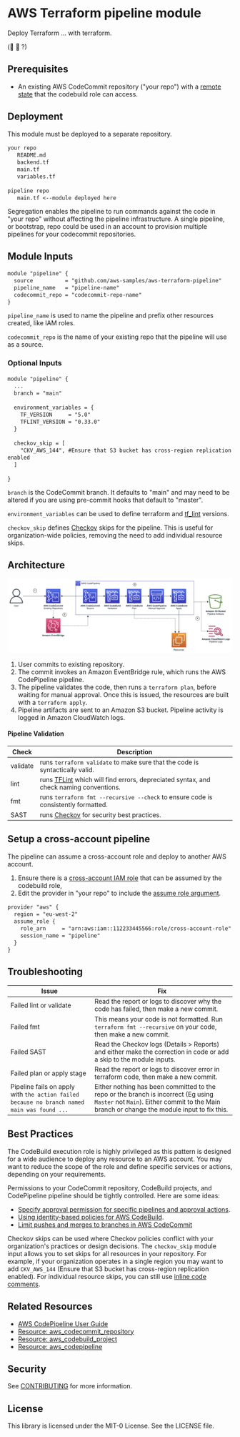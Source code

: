 # AWS Terraform pipeline module
 
Deploy Terraform ... with terraform. 

(🐓 🥚 ?)

## Prerequisites
- An existing AWS CodeCommit repository ("your repo") with a [remote state](https://developer.hashicorp.com/terraform/language/state/remote) that the codebuild role can access. 

## Deployment

This module must be deployed to a separate repository.


```
your repo
   README.md
   backend.tf 
   main.tf
   variables.tf    

pipeline repo 
   main.tf <--module deployed here
```

Segregation enables the pipeline to run commands against the code in "your repo" without affecting the pipeline infrastructure. A single pipeline, or bootstrap, repo could be used in an account to provision multiple pipelines for your codecommit repositories. 



## Module Inputs

```hcl
module "pipeline" {
  source          = "github.com/aws-samples/aws-terraform-pipeline"
  pipeline_name   = "pipeline-name"
  codecommit_repo = "codecommit-repo-name"
}
```
`pipeline_name` is used to name the pipeline and prefix other resources created, like IAM roles. 

`codecommit_repo` is the name of your existing repo that the pipeline will use as a source. 

### Optional Inputs

```hcl
module "pipeline" {
  ...
  branch = "main"

  environment_variables = {
    TF_VERSION     = "5.0"
    TFLINT_VERSION = "0.33.0"
  }

  checkov_skip = [
    "CKV_AWS_144", #Ensure that S3 bucket has cross-region replication enabled
  ]

}
```
`branch` is the CodeCommit branch. It defaults to "main" and may need to be altered if you are using pre-commit hooks that default to "master". 

`environment_variables` can be used to define terraform and [tf_lint](https://github.com/terraform-linters/tflint) versions. 

`checkov_skip` defines [Checkov](https://www.checkov.io/) skips for the pipeline. This is useful for organization-wide policies, removing the need to add individual resource skips. 



## Architecture

![image info](./img/architecture.png)

1. User commits to existing repository. 
2. The commit invokes an Amazon EventBridge rule, which runs the AWS CodePipeline pipeline.
3. The pipeline validates the code, then runs a `terraform plan`, before waiting for manual approval. Once this is issued, the resources are built with a `terraform apply`. 
4. Pipeline artifacts are sent to an Amazon S3 bucket. Pipeline activity is logged in Amazon CloudWatch logs. 

#### Pipeline Validation

| Check | Description |
|---|---|
| validate | runs `terraform validate` to make sure that the code is syntactically valid. |
| lint | runs [TFLint](https://github.com/terraform-linters/tflint) which will find errors, depreciated syntax, and check naming conventions. |
| fmt | runs `terraform fmt --recursive --check` to ensure code is consistently formatted. |
| SAST | runs [Checkov](https://www.checkov.io/) for security best practices. |


## Setup a cross-account pipeline
The pipeline can assume a cross-account role and deploy to another AWS account.

1. Ensure there is a [cross-account IAM role](https://docs.aws.amazon.com/IAM/latest/UserGuide/tutorial_cross-account-with-roles.html) that can be assumed by the codebuild role, 
2. Edit the provider in "your repo" to include the [assume role argument](https://developer.hashicorp.com/terraform/tutorials/aws/aws-assumerole).

```hcl
provider "aws" {
  region = "eu-west-2"
  assume_role {
    role_arn     = "arn:aws:iam::112233445566:role/cross-account-role"
    session_name = "pipeline"
  }
}
```

## Troubleshooting

| Issue | Fix |
|---|---|
| Failed lint or validate | Read the report or logs to discover why the code has failed, then make a new commit. |
| Failed fmt | This means your code is not formatted. Run `terraform fmt --recursive` on your code, then make a new commit. |
| Failed SAST | Read the Checkov logs (Details > Reports) and either make the correction in code or add a skip to the module inputs. |
| Failed plan or apply stage | Read the report or logs to discover error in terraform code, then make a new commit. |
| Pipeline fails on apply with `the action failed because no branch named main was found ...` | Either nothing has been committed to the repo or the branch is incorrect (Eg using `Master` not `Main`). Either commit to the Main branch or change the module input to fix this. |

## Best Practices

The CodeBuild execution role is highly privileged as this pattern is designed for a wide audience to deploy any resource to an AWS account. You may want to reduce the scope of the role and define specific services or actions, depending on your requirements.

Permissions to your CodeCommit repository, CodeBuild projects, and CodePipeline pipeline should be tightly controlled. Here are some ideas:
- [Specify approval permission for specific pipelines and approval actions](https://docs.aws.amazon.com/codepipeline/latest/userguide/approvals-iam-permissions.html#approvals-iam-permissions-limited).
- [Using identity-based policies for AWS CodeBuild](https://docs.aws.amazon.com/codebuild/latest/userguide/auth-and-access-control-iam-identity-based-access-control.html). 
- [Limit pushes and merges to branches in AWS CodeCommit](https://docs.aws.amazon.com/codecommit/latest/userguide/how-to-conditional-branch.html)

Checkov skips can be used where Checkov policies conflict with your organization's practices or design decisions. The `checkov_skip` module input allows you to set skips for all resources in your repository. For example, if your organization operates in a single region you may want to add `CKV_AWS_144` (Ensure that S3 bucket has cross-region replication enabled). For individual resource skips, you can still use [inline code comments](https://www.checkov.io/2.Basics/Suppressing%20and%20Skipping%20Policies.html).

## Related Resources

- [AWS CodePipeline User Guide](https://docs.aws.amazon.com/codepipeline/latest/userguide/welcome.html)
- [Resource: aws_codecommit_repository](https://registry.terraform.io/providers/hashicorp/aws/latest/docs/resources/codecommit_repository)
- [Resource: aws_codebuild_project](https://registry.terraform.io/providers/hashicorp/aws/latest/docs/resources/codebuild_project)
- [Resource: aws_codepipeline](https://registry.terraform.io/providers/hashicorp/aws/latest/docs/resources/codepipeline)


## Security

See [CONTRIBUTING](CONTRIBUTING.md#security-issue-notifications) for more information.

## License

This library is licensed under the MIT-0 License. See the LICENSE file.

